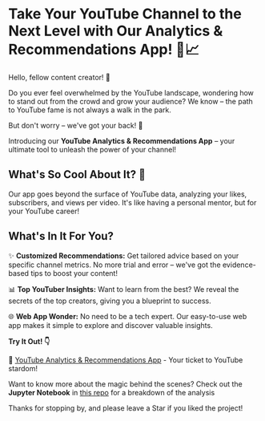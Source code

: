 #   Take Your YouTube Channel to the Next Level with Our Analytics & Recommendations App! 🚀📈

Hello, fellow content creator! 🎥

Do you ever feel overwhelmed by the YouTube landscape, wondering how to stand out from the crowd and grow your audience? We know – the path to YouTube fame is not always a walk in the park.

But don't worry – we've got your back! 🤝 

Introducing our **YouTube Analytics & Recommendations App** – your ultimate tool to unleash the power of your channel!

## **What's So Cool About It? 🐧**

Our app goes beyond the surface of YouTube data, analyzing your likes, subscribers, and views per video. It's like having a personal mentor, but for your YouTube career!

## **What's In It For You?**

✨ **Customized Recommendations:** Get tailored advice based on your specific channel metrics. No more trial and error – we've got the evidence-based tips to boost your content!

📊 **Top YouTuber Insights:** Want to learn from the best? We reveal the secrets of the top creators, giving you a blueprint to success.

🌐 **Web App Wonder:** No need to be a tech expert. Our easy-to-use web app makes it simple to explore and discover valuable insights.

**Try It Out! 👇**

🚀 [YouTube Analytics & Recommendations App](https://yt-analyticsapp-z.streamlit.app/) - Your ticket to YouTube stardom!

Want to know more about the magic behind the scenes? Check out the **Jupyter Notebook** in [this repo](https://github.com/zahemen9900/YouTube-Analytics-App/blob/main/YouTube_Data_EDA.ipynb) for a breakdown of the analysis

Thanks for stopping by, and please leave a Star if you liked the project!
